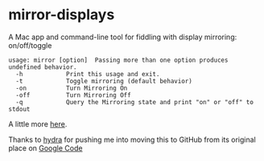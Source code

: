 mirror-displays
===============

A Mac app and command-line tool for fiddling with display mirroring: on/off/toggle

```
usage: mirror [option]	Passing more than one option produces undefined behavior.
  -h	        Print this usage and exit.
  -t	        Toggle mirroring (default behavior)
  -on	        Turn Mirroring On
  -off	        Turn Mirroring Off
  -q	        Query the Mirroring state and print "on" or "off" to stdout
```

A little more [here](http://www.fabiancanas.com/Projects/MirrorDisplays/).

Thanks to [hydra](https://github.com/hydra) for pushing me into moving this to GitHub from its original place on [Google Code](https://code.google.com/p/mirror-displays/)
